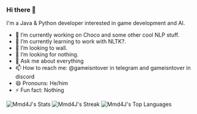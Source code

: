 ### Hi there 👋

I'm a Java & Python developer interested in game development and AI.

- 🔭 I’m currently working on Choco and some other cool NLP stuff.
- 🌱 I’m currently learning to work with NLTK?.
- 👯 I’m looking to wall.
- 🤔 I’m looking for nothing.
- 💬 Ask me about everything
- 📫 How to reach me: @gameisntover in telegram and gameisntover in discord
- 😄 Pronouns: He/him
- ⚡ Fun fact: Nothing

![Mmd4J's Stats](https://github-readme-stats.vercel.app/api?username=Mmd4J&theme=vue-dark&show_icons=true&hide_border=false&count_private=true)
![Mmd4J's Streak](https://github-readme-streak-stats.herokuapp.com/?user=Mmd4J&theme=vue-dark&hide_border=false)
![Mmd4J's Top Languages](https://github-readme-stats.vercel.app/api/top-langs/?username=Mmd4J&theme=vue-dark&show_icons=true&hide_border=false&layout=compact)
